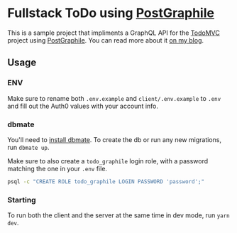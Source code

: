 # Fullstack ToDo using [PostGraphile](https://www.graphile.org/postgraphile/)

This is a sample project that impliments a GraphQL API for the [TodoMVC](http://todomvc.com) project using [PostGraphile](https://www.graphile.org/postgraphile/). You can read more about it [on my blog](https://davidbeck.co/posts/2019-02-25-graphile-and-auth0).

## Usage

### ENV

Make sure to rename both `.env.example` and `client/.env.example` to `.env` and fill out the Auth0 values with your account info.

### dbmate

You'll need to [install dbmate](https://github.com/amacneil/dbmate#installation). To create the db or run any new migrations, run `dbmate up`.

Make sure to also create a `todo_graphile` login role, with a password matching the one in your `.env` file.

```bash
psql -c "CREATE ROLE todo_graphile LOGIN PASSWORD 'password';"
```

### Starting

To run both the client and the server at the same time in dev mode, run `yarn dev`.
